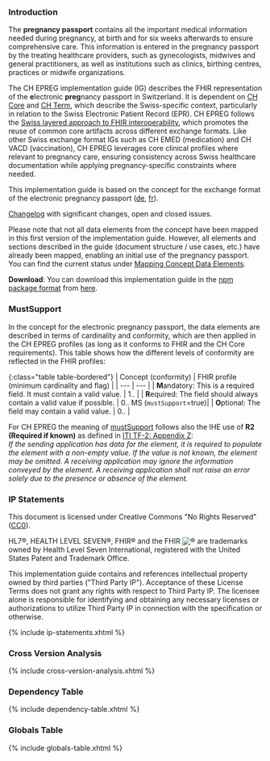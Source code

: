 ### Introduction
The **pregnancy passport** contains all the important medical information needed during pregnancy, at birth and for six weeks afterwards to ensure comprehensive care. This information is entered in the pregnancy passport by the treating healthcare providers, such as gynecologists, midwives and general practitioners, as well as institutions such as clinics, birthing centres, practices or midwife organizations. 

The CH EPREG implementation guide (IG) describes the FHIR representation of the **e**lectronic **preg**nancy passport in Switzerland. It is dependent on [CH Core](http://fhir.ch/ig/ch-core/index.html) and [CH Term](http://fhir.ch/ig/ch-term/index.html), which describe the Swiss-specific context, particularly in relation to the Swiss Electronic Patient Record (EPR). CH EPREG follows the [Swiss layered approach to FHIR interoperability](http://fhir.ch/ig/ch-core/usage-swiss-core-artifacts.html), which promotes the reuse of common core artifacts across different exchange formats. Like other Swiss exchange format IGs such as CH EMED (medication) and CH VACD (vaccination), CH EPREG leverages core clinical profiles where relevant to pregnancy care, ensuring consistency across Swiss healthcare documentation while applying pregnancy-specific constraints where needed.

This implementation guide is based on the concept for the exchange format of the electronic pregnancy passport ([de](https://www.e-health-suisse.ch/upload/documents/eSchwangerschaftspass_Konzept_de.pdf), [fr](https://www.e-health-suisse.ch/upload/documents/eDossiergrossesse_Concept_fr.pdf)).

<div markdown="1" class="stu-note">

[Changelog](changelog.html) with significant changes, open and closed issues.

Please note that not all data elements from the concept have been mapped in this first version of the implementation guide. However, all elements and sections described in the guide (document structure / use cases, etc.) have already been mapped, enabling an initial use of the pregnancy passport. You can find the current status under [Mapping Concept Data Elements](mapping-concept-dataelements.html).

</div>

**Download**: You can download this implementation guide in the [npm package format](https://confluence.hl7.org/display/FHIR/NPM+Package+Specification) from [here](package.tgz).


### MustSupport
In the concept for the electronic pregnancy passport, the data elements are described in terms of cardinality and conformity, which are then applied in the CH EPREG profiles (as long as it conforms to FHIR and the CH Core requirements). This table shows how the different levels of conformity are reflected in the FHIR profiles:

{:class="table table-bordered"}
| Concept (conformity) | FHIR profile (minimum cardinality and flag) |
| --- | --- | 
| **M**andatory: This is a required field. It must contain a valid value. | 1.. |
| **R**equired: The field should always contain a valid value if possible. | 0.. MS (`mustSupport`=true)|
| **O**ptional: The field may contain a valid value. | 0.. |

For CH EPREG the meaning of [mustSupport](https://hl7.org/fhir/R4/conformance-rules.html#mustSupport) follows also the IHE use of **R2 (Required if known)** as defined in [ITI TF-2: Appendix Z](https://profiles.ihe.net/ITI/TF/Volume2/ch-Z.html#z.10-profiling-conventions-for-constraints-on-fhir):    
_If the sending application has data for the element, it is required to populate the element with a non-empty value. If the value is not known, the element may be omitted. A receiving application may ignore the information conveyed by the element. A receiving application shall not raise an error solely due to the presence or absence of the element._


### IP Statements
This document is licensed under Creative Commons "No Rights Reserved" ([CC0](https://creativecommons.org/publicdomain/zero/1.0/)).

HL7®, HEALTH LEVEL SEVEN®, FHIR® and the FHIR <img src="icon-fhir-16.png" style="float: none; margin: 0px; padding: 0px; vertical-align: bottom"/>&reg; are trademarks owned by Health Level Seven International, registered with the United States Patent and Trademark Office.

This implementation guide contains and references intellectual property owned by third parties ("Third Party IP"). Acceptance of these License Terms does not grant any rights with respect to Third Party IP. The licensee alone is responsible for identifying and obtaining any necessary licenses or authorizations to utilize Third Party IP in connection with the specification or otherwise.

{% include ip-statements.xhtml %}

### Cross Version Analysis

{% include cross-version-analysis.xhtml %}

### Dependency Table

{% include dependency-table.xhtml %}

### Globals Table

{% include globals-table.xhtml %}
